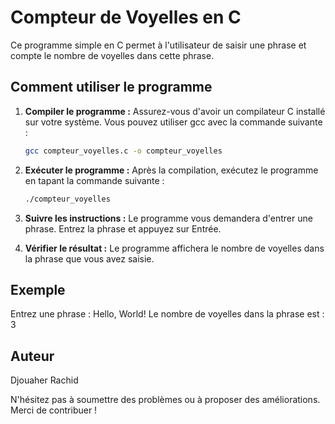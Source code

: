 # Compteur de Voyelles en C

Ce programme simple en C permet à l'utilisateur de saisir une phrase et compte le nombre de voyelles dans cette phrase.

## Comment utiliser le programme

1. **Compiler le programme :** Assurez-vous d'avoir un compilateur C installé sur votre système. Vous pouvez utiliser gcc avec la commande suivante :

    ```bash
    gcc compteur_voyelles.c -o compteur_voyelles
    ```

2. **Exécuter le programme :** Après la compilation, exécutez le programme en tapant la commande suivante :

    ```bash
    ./compteur_voyelles
    ```

3. **Suivre les instructions :** Le programme vous demandera d'entrer une phrase. Entrez la phrase et appuyez sur Entrée.

4. **Vérifier le résultat :** Le programme affichera le nombre de voyelles dans la phrase que vous avez saisie.

## Exemple

Entrez une phrase : Hello, World!
Le nombre de voyelles dans la phrase est : 3


## Auteur

Djouaher Rachid

N'hésitez pas à soumettre des problèmes ou à proposer des améliorations. Merci de contribuer !

